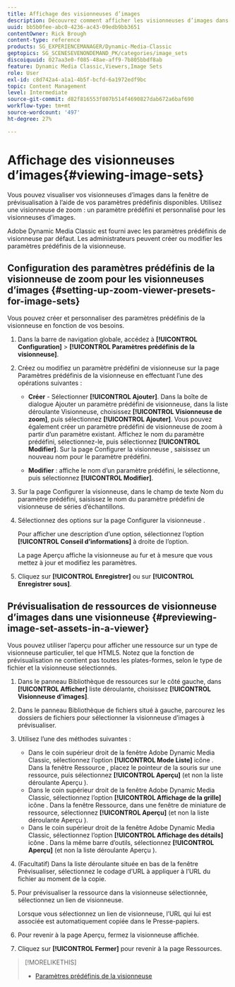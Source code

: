 ```yaml
---
title: Affichage des visionneuses d’images
description: Découvrez comment afficher les visionneuses d’images dans Adobe Dynamic Media Classic.
uuid: bb5b0fee-abc0-4236-ac43-09edb9bb3651
contentOwner: Rick Brough
content-type: reference
products: SG_EXPERIENCEMANAGER/Dynamic-Media-Classic
geptopics: SG_SCENESEVENONDEMAND_PK/categories/image_sets
discoiquuid: 027aa3e0-f085-48ae-aff9-7b805bbdf8ab
feature: Dynamic Media Classic,Viewers,Image Sets
role: User
exl-id: c8d742a4-a1a1-4b5f-bcfd-6a1972edf9bc
topic: Content Management
level: Intermediate
source-git-commit: d82f816553f807b514f4690827dab672a6baf690
workflow-type: tm+mt
source-wordcount: '497'
ht-degree: 27%

---
```


# Affichage des visionneuses d’images{#viewing-image-sets}

Vous pouvez visualiser vos visionneuses d’images dans la fenêtre de prévisualisation à l’aide de vos paramètres prédéfinis disponibles. Utilisez une visionneuse de zoom : un paramètre prédéfini et personnalisé pour les visionneuses d’images.

Adobe Dynamic Media Classic est fourni avec les paramètres prédéfinis de visionneuse par défaut. Les administrateurs peuvent créer ou modifier les paramètres prédéfinis de la visionneuse.

## Configuration des paramètres prédéfinis de la visionneuse de zoom pour les visionneuses d’images {#setting-up-zoom-viewer-presets-for-image-sets}

Vous pouvez créer et personnaliser des paramètres prédéfinis de la visionneuse en fonction de vos besoins.

1. Dans la barre de navigation globale, accédez à **[!UICONTROL Configuration]** > **[!UICONTROL Paramètres prédéfinis de la visionneuse]**.
1. Créez ou modifiez un paramètre prédéfini de visionneuse sur la page Paramètres prédéfinis de la visionneuse en effectuant l’une des opérations suivantes :

   * **Créer** - Sélectionner **[!UICONTROL Ajouter]**. Dans la boîte de dialogue Ajouter un paramètre prédéfini de visionneuse, dans la liste déroulante Visionneuse, choisissez **[!UICONTROL Visionneuse de zoom]**, puis sélectionnez **[!UICONTROL Ajouter]**. Vous pouvez également créer un paramètre prédéfini de visionneuse de zoom à partir d’un paramètre existant. Affichez le nom du paramètre prédéfini, sélectionnez-le, puis sélectionnez **[!UICONTROL Modifier]**. Sur la page Configurer la visionneuse , saisissez un nouveau nom pour le paramètre prédéfini.

   * **Modifier** : affiche le nom d’un paramètre prédéfini, le sélectionne, puis sélectionnez **[!UICONTROL Modifier]**.

1. Sur la page Configurer la visionneuse, dans le champ de texte Nom du paramètre prédéfini, saisissez le nom du paramètre prédéfini de visionneuse de séries d’échantillons.
1. Sélectionnez des options sur la page Configurer la visionneuse .

   Pour afficher une description d’une option, sélectionnez l’option **[!UICONTROL Conseil d’informations]** à droite de l’option.

   La page Aperçu affiche la visionneuse au fur et à mesure que vous mettez à jour et modifiez les paramètres.

1. Cliquez sur **[!UICONTROL Enregistrer]** ou sur **[!UICONTROL Enregistrer sous]**.

## Prévisualisation de ressources de visionneuse d’images dans une visionneuse {#previewing-image-set-assets-in-a-viewer}

Vous pouvez utiliser l’aperçu pour afficher une ressource sur un type de visionneuse particulier, tel que HTML5. Notez que la fonction de prévisualisation ne contient pas toutes les plates-formes, selon le type de fichier et la visionneuse sélectionnés.

1. Dans le panneau Bibliothèque de ressources sur le côté gauche, dans **[!UICONTROL Afficher]** liste déroulante, choisissez **[!UICONTROL Visionneuse d’images]**.
1. Dans le panneau Bibliothèque de fichiers situé à gauche, parcourez les dossiers de fichiers pour sélectionner la visionneuse d’images à prévisualiser.
1. Utilisez l’une des méthodes suivantes :

   * Dans le coin supérieur droit de la fenêtre Adobe Dynamic Media Classic, sélectionnez l’option **[!UICONTROL Mode Liste]** icône . Dans la fenêtre Ressource , placez le pointeur de la souris sur une ressource, puis sélectionnez **[!UICONTROL Aperçu]** (et non la liste déroulante Aperçu ).
   * Dans le coin supérieur droit de la fenêtre Adobe Dynamic Media Classic, sélectionnez l’option **[!UICONTROL Affichage de la grille]** icône . Dans la fenêtre Ressource, dans une fenêtre de miniature de ressource, sélectionnez **[!UICONTROL Aperçu]** (et non la liste déroulante Aperçu ).
   * Dans le coin supérieur droit de la fenêtre Adobe Dynamic Media Classic, sélectionnez l’option **[!UICONTROL Affichage des détails]** icône . Dans la même barre d’outils, sélectionnez **[!UICONTROL Aperçu]** (et non la liste déroulante Aperçu ).

1. (Facultatif) Dans la liste déroulante située en bas de la fenêtre Prévisualiser, sélectionnez le codage d’URL à appliquer à l’URL du fichier au moment de la copie.
1. Pour prévisualiser la ressource dans la visionneuse sélectionnée, sélectionnez un lien de visionneuse.

   Lorsque vous sélectionnez un lien de visionneuse, l’URL qui lui est associée est automatiquement copiée dans le Presse-papiers.

1. Pour revenir à la page Aperçu, fermez la visionneuse affichée.
1. Cliquez sur **[!UICONTROL Fermer]** pour revenir à la page Ressources.

>[!MORELIKETHIS]
>
>* [Paramètres prédéfinis de la visionneuse](application-setup.md#viewer_presets)
